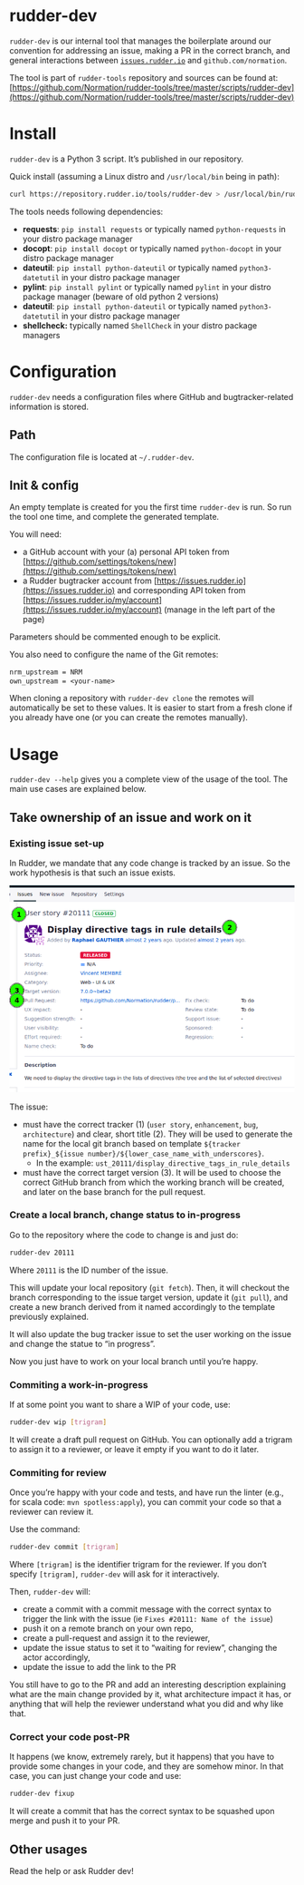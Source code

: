 # rudder-dev

`rudder-dev` is our internal tool that manages the boilerplate around our convention for addressing an issue, making a PR in the correct branch, and general interactions between [`issues.rudder.io`](http://issues.rudder.io) and `github.com/normation`.

The tool is part of `rudder-tools` repository and sources can be found at: [https://github.com/Normation/rudder-tools/tree/master/scripts/rudder-dev](https://github.com/Normation/rudder-tools/tree/master/scripts/rudder-dev) 

# Install

`rudder-dev` is a Python 3 script. It’s published in our repository.

Quick install (assuming a Linux distro and `/usr/local/bin` being in path):

```bash
curl https://repository.rudder.io/tools/rudder-dev > /usr/local/bin/rudder-dev && chmod +x /usr/local/bin/rudder-dev
```

The tools needs following dependencies: 

- **requests**: `pip install requests` or typically named `python-requests` in your distro package manager
- **docopt**: `pip install docopt` or typically named `python-docopt` in your distro package manager
- **dateutil**: `pip install python-dateutil` or typically named `python3-datetutil` in your distro package manager
- **pylint**: `pip install pylint` or typically named `pylint` in your distro package manager (beware of old python 2 versions)
- **dateutil**: `pip install python-dateutil` or typically named `python3-datetutil` in your distro package manager
- **shellcheck:** typically named `ShellCheck` in your distro package managers

# Configuration

`rudder-dev` needs a configuration files where GitHub and bugtracker-related information is stored. 

## Path

The configuration file is located at `~/.rudder-dev`.

## Init & config

An empty template is created for you the first time `rudder-dev` is run. So run the tool one time, and complete the generated template. 

You will need: 

- a GitHub account with your (a) personal API token from [https://github.com/settings/tokens/new](https://github.com/settings/tokens/new)
- a Rudder bugtracker account from [https://issues.rudder.io](https://issues.rudder.io) and corresponding API token from [https://issues.rudder.io/my/account](https://issues.rudder.io/my/account) (manage in the left part of the page)

Parameters should be commented enough to be explicit.

You also need to configure the name of the Git remotes:

```
nrm_upstream = NRM
own_upstream = <your-name>
```

When cloning a repository with `rudder-dev clone` the remotes will automatically be set to these values.
It is easier to start from a fresh clone if you already have one (or you can create the remotes manually).

# Usage

`rudder-dev --help` gives you a complete view of the usage of the tool. The main use cases are explained below. 

## Take ownership of an issue and work on it

### Existing issue set-up

In Rudder, we mandate that any code change is tracked by an issue. So the work hypothesis is that such an issue exists. 

![issue](images/issue.png)

The issue: 

- must have the correct tracker (1) (`user story`, `enhancement`, `bug`, `architecture`) and clear, short title (2). They will be used to generate the name for the local git branch based on template `${tracker prefix}_${issue number}/${lower_case_name_with_underscores}`.
    - In the example: `ust_20111/display_directive_tags_in_rule_details`
- must have the correct target version (3). It will be used to choose the correct GitHub branch from which the working branch will be created, and later on the base branch for the pull request.

### Create a local branch, change status to in-progress

Go to the repository where the code to change is and just do:

```bash
rudder-dev 20111
```

Where `20111` is the ID number of the issue.

This will update your local repository (`git fetch`). Then, it will checkout the branch corresponding to the issue target version, update it (`git pull`), and create a new branch derived from it named accordingly to the template previously explained.

It will also update the bug tracker issue to set the user working on the issue and change the statue to “in progress”.

Now you just have to work on your local branch until you’re happy.

### Commiting a work-in-progress

If at some point you want to share a WIP of your code, use:

```bash
rudder-dev wip [trigram]
```

It will create a draft pull request on GitHub. You can optionally add a trigram to assign it to a reviewer, or leave it empty if you want to do it later.

### Commiting for review

Once you’re happy with your code and tests, and have run the linter (e.g., for scala code: `mvn spotless:apply`), you can commit your code so that a reviewer can review it. 

Use the command: 

```bash
rudder-dev commit [trigram]
```

Where `[trigram]` is the identifier trigram for the reviewer. If you don’t specify `[trigram]`, `rudder-dev` will ask for it interactively. 

Then, `rudder-dev` will:

- create a commit with a commit message with the correct syntax to trigger the link with the issue (ie `Fixes #20111: Name of the issue`)
- push it on a remote branch on your own repo,
- create a pull-request and assign it to the reviewer,
- update the issue status to set it to “waiting for review”, changing the actor accordingly,
- update the issue to add the link to the PR

You still have to go to the PR and add an interesting description explaining what are the main change provided by it, what architecture impact it has, or anything that will help the reviewer understand what you did and why like that. 

### Correct your code post-PR

It happens (we know, extremely rarely, but it happens) that you have to provide some changes in your code, and they are somehow minor. In that case, you can just change your code and use: 

```bash
rudder-dev fixup
```

It will create a commit that has the correct syntax to be squashed upon merge and push it to your PR. 

## Other usages

Read the help or ask Rudder dev!
